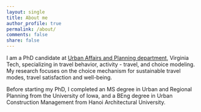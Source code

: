 ```yaml
---
layout: single
title: About me
author_profile: true
permalink: /about/
comments: false
share: false
---
```


I am a PhD candidate at [Urban Affairs and Planning department](http://uap.vt.edu/), Virginia Tech, specializing in travel behavior, activity - travel, and choice modeling. My research focuses on the choice mechanism for sustainable travel modes, travel satisfaction and well-being.

Before starting my PhD, I completed an MS degree in Urban and Regional Planning from the University of Iowa, and a BEng degree in Urban Construction Management from Hanoi Architectural University. 
